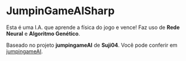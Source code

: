 # JumpinGameAISharp

Esta é uma I.A. que aprende a física do jogo e vence! Faz uso de **Rede Neural** e **Algoritmo Genético**.

Baseado no projeto **jumpingameAI** de **Suji04**. Você pode conferir em [jumpingameAI](https://github.com/Suji04/jumpingameAI).
